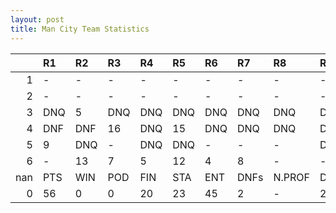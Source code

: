 ```yaml
---
layout: post 
title: Man City Team Statistics
--- 
```


|     | R1   | R2   | R3   | R4   | R5   | R6   | R7   | R8     | R9   | R10   | R11   | R12   | Points   | Pos   |
|----:|:-----|:-----|:-----|:-----|:-----|:-----|:-----|:-------|:-----|:------|:------|:------|:---------|:------|
|   1 | -    | -    | -    | -    | -    | -    | -    | -      | -    | -     | -     | -     | nan      | 23.0  |
|   2 | -    | -    | -    | -    | -    | -    | -    | -      | -    | -     | -     | -     | nan      | nan   |
|   3 | DNQ  | 5    | DNQ  | DNQ  | DNQ  | DNQ  | DNQ  | DNQ    | DNQ  | DNQ   | DNQ   | 16    | 8.0      | nan   |
|   4 | DNF  | DNF  | 16   | DNQ  | 15   | DNQ  | DNQ  | DNQ    | DNQ  | DNQ   | DNQ   | -     | 0.0      | 11.0  |
|   5 | 9    | DNQ  | -    | DNQ  | DNQ  | -    | -    | -      | DNQ  | DNQ   | -     | -     | 4.0      | 16.0  |
|   6 | -    | 13   | 7    | 5    | 12   | 4    | 8    | -      | -    | -     | -     | 20    | 25.0     | 15.0  |
| nan | PTS  | WIN  | POD  | FIN  | STA  | ENT  | DNFs | N.PROF | DNQ  | %FIN  | PPR   | BST   | CHA      | RNK   |
|   0 | 56   | 0    | 0    | 20   | 23   | 45   | 2    | -      | 22   | 87.0  | 1.24  | 4     | 0.0      | 17    |